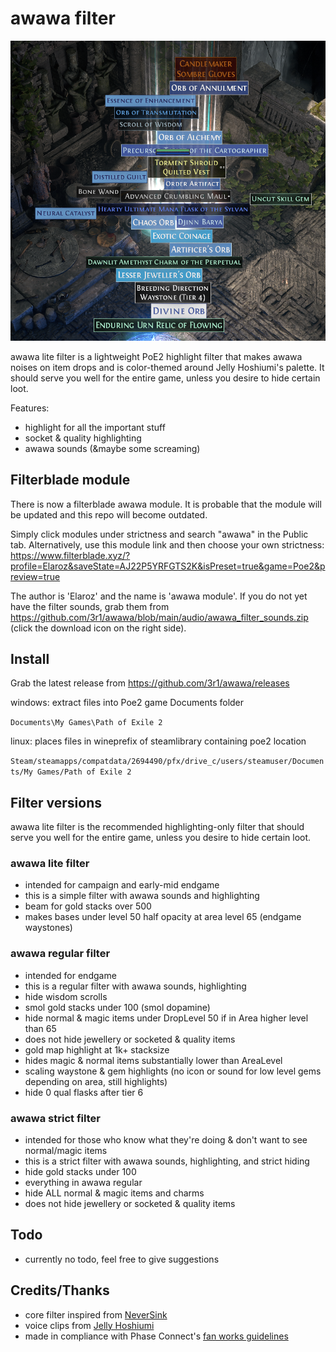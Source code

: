# awawa filter

![image previewing poe2_item_filter](/preview_v2.png)

awawa lite filter is a lightweight PoE2 highlight filter that makes awawa noises on item drops and is color-themed around Jelly Hoshiumi's palette.
It should serve you well for the entire game, unless you desire to hide certain loot.

Features:
- highlight for all the important stuff
- socket & quality highlighting
- awawa sounds (&maybe some screaming)

## Filterblade module
There is now a filterblade awawa module. It is probable that the module will be updated and this repo will become outdated.

Simply click modules under strictness and search "awawa" in the Public tab. Alternatively, use this module link and then choose your own strictness: https://www.filterblade.xyz/?profile=Elaroz&saveState=AJ22P5YRFGTS2K&isPreset=true&game=Poe2&preview=true

The author is 'Elaroz' and the name is 'awawa module'. If you do not yet have the filter sounds, grab them from https://github.com/3r1/awawa/blob/main/audio/awawa_filter_sounds.zip (click the download icon on the right side).

## Install
Grab the latest release from https://github.com/3r1/awawa/releases

windows: extract files into Poe2 game Documents folder

`Documents\My Games\Path of Exile 2`

linux: places files in wineprefix of steamlibrary containing poe2 location

`Steam/steamapps/compatdata/2694490/pfx/drive_c/users/steamuser/Documents/My Games/Path of Exile 2`

## Filter versions
awawa lite filter is the recommended highlighting-only filter that should serve you well for the entire game, unless you desire to hide certain loot.

### awawa lite filter
- intended for campaign and early-mid endgame
- this is a simple filter with awawa sounds and highlighting
- beam for gold stacks over 500
- makes bases under level 50 half opacity at area level 65 (endgame waystones)

### awawa regular filter
- intended for endgame
- this is a regular filter with awawa sounds, highlighting
- hide wisdom scrolls
- smol gold stacks under 100 (smol dopamine)
- hide normal & magic items under DropLevel 50 if in Area higher level than 65
- does not hide jewellery or socketed & quality items
- gold map highlight at 1k+ stacksize
- hides magic & normal items substantially lower than AreaLevel
- scaling waystone & gem highlights (no icon or sound for low level gems depending on area, still highlights)
- hide 0 qual flasks after tier 6

### awawa strict filter
- intended for those who know what they're doing & don't want to see normal/magic items
- this is a strict filter with awawa sounds, highlighting, and strict hiding
- hide gold stacks under 100
- everything in awawa regular
- hide ALL normal & magic items and charms
- does not hide jewellery or socketed & quality items

## Todo
- currently no todo, feel free to give suggestions

## Credits/Thanks
- core filter inspired from [NeverSink](https://github.com/NeverSinkDev/NeverSink-PoE2litefilter)
- voice clips from [Jelly Hoshiumi](https://youtube.com/@JellyHoshiumi)
- made in compliance with Phase Connect's [fan works guidelines](https://phase-connect.com/fan-work-guidelines/)

